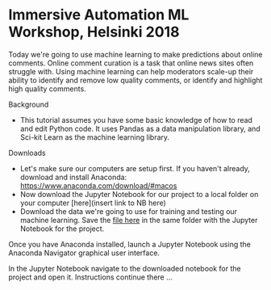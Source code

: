 # Immersive Automation ML Workshop, Helsinki 2018

Today we're going to use machine learning to make predictions about online comments. Online comment curation is a task that online news sites often struggle with. Using machine learning can help moderators scale-up their ability to identify and remove low quality comments, or identify and highlight high quality comments. 

Background
- This tutorial assumes you have some basic knowledge of how to read and edit Python code. It uses Pandas as a data manipulation library, and Sci-kit Learn as the machine learning library. 

Downloads
- Let's make sure our computers are setup first. If you haven't already, download and install Anaconda: https://www.anaconda.com/download/#macos
- Now download the Jupyter Notebook for our project to a local folder on your computer [here](insert link to NB here) 
- Download the data we're going to use for training and testing our machine learning. Save the [file here](https://www.dropbox.com/s/zvr0voq32xtbns8/comments-sampled.csv?dl=0) in the same folder with the Jupyter Notebook for the project. 

Once you have Anaconda installed, launch a Jupyter Notebook using the Anaconda Navigator graphical user interface. 

In the Jupyter Notebook navigate to the downloaded notebook for the project and open it. Instructions continue there ... 

